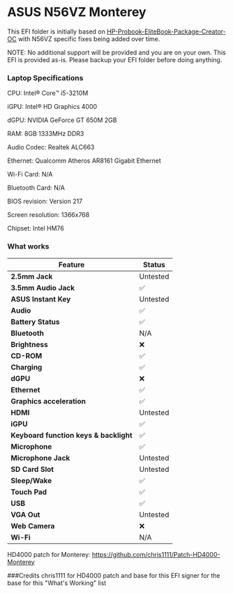 # ASUS N56VZ Monterey

This EFI folder is initially based on [HP-Probook-EliteBook-Package-Creator-OC](https://github.com/chris1111/HP-Probook-EliteBook-Package-Creator-OC) with N56VZ specific fixes being added over time.

NOTE: No additional support will be provided and you are on your own. This EFI is provided as-is. Please backup your EFI folder before doing anything.

### Laptop Specifications
CPU: Intel® Core™ i5-3210M

iGPU: Intel® HD Graphics 4000

dGPU: NVIDIA GeForce GT 650M 2GB

RAM: 8GB 1333MHz DDR3

Audio Codec: Realtek ALC663

Ethernet: Qualcomm Atheros AR8161 Gigabit Ethernet

Wi-Fi Card: N/A

Bluetooth Card: N/A

BIOS revision: Version 217

Screen resolution: 1366x768

Chipset: Intel HM76


### What works
| Feature | Status |
| ------ | ------ |
| **2.5mm Jack** | Untested |
| **3.5mm Audio Jack** | ✅ |
| **ASUS Instant Key** | Untested |
| **Audio** | ✅ |
| **Battery Status** | ✅ |
| **Bluetooth** | N/A |
| **Brightness** | ❌ |
| **CD-ROM** | ✅ |
| **Charging** | ✅ |
| **dGPU** | ❌ |
| **Ethernet** | ✅ |
| **Graphics acceleration** | ✅ |
| **HDMI** | Untested |
| **iGPU** | ✅ |
| **Keyboard function keys & backlight** | ✅ |
| **Microphone** | ✅ |
| **Microphone Jack** | Untested |
| **SD Card Slot** | Untested |
| **Sleep/Wake** | ✅ |
| **Touch Pad** | ✅ |
| **USB** | ✅ |
| **VGA Out** | Untested |
| **Web Camera** | ❌ |
| **Wi-Fi** | N/A |

HD4000 patch for Monterey: https://github.com/chris1111/Patch-HD4000-Monterey

###Credits
chris1111 for HD4000 patch and base for this EFI
signer for the base for this "What's Working" list
